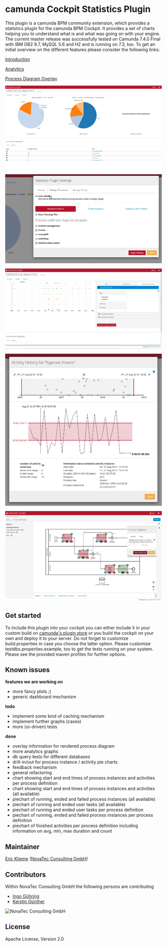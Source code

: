camunda Cockpit Statistics Plugin
=================================

This plugin is a camunda BPM community extension, which provides a statistics plugin for the camunda BPM Cockpit.
It provides a set of charts helping you to understand what is and what was going on with your engine.
The current master release was successfully tested on Camunda 7.4.0 Final with IBM DB2 9.7, MySQL 5.6 and H2 and is running on 7.3, too.
To get an initial overview on the different features please consider the following links:

[Introduction](http://blog.novatec-gmbh.de/camunda-cockpit-plugin-part-1/)

[Analytics](http://blog.novatec-gmbh.de/camunda-cockpit-plugin-part-2/)

[Process Diagram Overlay](http://blog.novatec-gmbh.de/camunda-cockpit-plugin-part-3/)


![Screenshot: Process Instances](screenshot_process_instances.png)

![Screenshot: Processes Plots Settings](screenshot_settings_modal.png)

![Screenshot: Analytics](screenshot_analytics_tab_start.png)

![Screenshot: Activity History](screenshot_overlay_act_history.png)

![Screenshot: Diagram Overlays](screenshot_overlay_mean.png)

## Get started

To include this plugin into your cockpit you can either include it in your custom build on [camunda's plugin store](http://camunda.org/plugins/) or you build the cockpit on your own and deploy it to your server.
Do not forget to customize build.properties in case you choose the latter option. Please customize testdbs.properties.example, too to get the tests running on your system. Please see the provided maven profiles for further options.


## Known issues


**features we are working on**

- more fancy plots ;)
- generic dashboard mechanism

**todo**

- implement some kind of caching mechanism
- implement further graphs (cases)
- more (ui-driven) tests

**done**

- overlay information for rendered process diagram
- more analytics graphs
- db query tests for different databases
- drill-in/out for process instance / activity pie charts
- feedback mechanism
- general refactoring
- chart showing start and end times of process instances and activities per process definition
- chart showing start and end times of process instances and activities (all available)
- piechart of running, ended and failed process instances (all available)
- piechart of running and ended user tasks (all available)
- piechart of running and ended user tasks per process definition
- piechart of running, ended and failed process instances per process definition
- piechart of finished activities per process definition including information on avg, min, max duration and count


## Maintainer

[Eric Klieme](https://github.com/eklieme) ([NovaTec Consulting GmbH](http://www.novatec-gmbh.de/))

## Contributors

Within NovaTec Consulting GmbH the following persons are contributing

- [Ingo G&uuml;hring](http://blog.novatec-gmbh.de/camunda-cockpit-plugin-part-2/)
- [Kerstin G&uuml;nther](http://blog.novatec-gmbh.de/camunda-cockpit-plugin-part-3/)


![NovaTec Consulting GmbH](http://www.novatec-gmbh.de/fileadmin/styles/novatec_v5.5/images/header-logo.jpg)

## License

Apache License, Version 2.0
